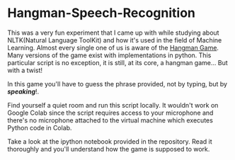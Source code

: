 # Hangman-Speech-Recognition

This was a very fun experiment that I came up with while studying about NLTK(Natural Language ToolKit) and how it's used in the field of Machine Learning. 
Almost every single one of us is aware of the [Hangman Game](https://www.considerable.com/entertainment/games/hangman/). Many versions of the game exist with implementations in python. This particular script is no exception, it is still, at its core, a hangman game... But with a twist!

In this game you'll have to guess the phrase provided, not by typing, but by _**speaking**_!.

Find yourself a quiet room and run this script locally. It wouldn't work on Google Colab since the script requires access to your microphone and there's no microphone attached to the virtual machine which executes Python code in Colab. 

Take a look at the ipython notebook provided in the repository. Read it thoroughly and you'll understand how the game is supposed to work.
